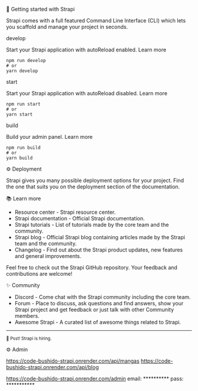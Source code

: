 🚀 Getting started with Strapi

Strapi comes with a full featured Command Line Interface (CLI) which lets you scaffold and manage your project in seconds.

develop

Start your Strapi application with autoReload enabled. Learn more

```
npm run develop
# or
yarn develop
```

start

Start your Strapi application with autoReload disabled. Learn more

```
npm run start
# or
yarn start
```

build

Build your admin panel. Learn more

```
npm run build
# or
yarn build
```

⚙️ Deployment

Strapi gives you many possible deployment options for your project. Find the one that suits you on the deployment section of the documentation.

📚 Learn more

- Resource center - Strapi resource center.
- Strapi documentation - Official Strapi documentation.
- Strapi tutorials - List of tutorials made by the core team and the community.
- Strapi blog - Official Strapi blog containing articles made by the Strapi team and the community.
- Changelog - Find out about the Strapi product updates, new features and general improvements.

Feel free to check out the Strapi GitHub repository. Your feedback and contributions are welcome!

✨ Community

- Discord - Come chat with the Strapi community including the core team.
- Forum - Place to discuss, ask questions and find answers, show your Strapi project and get feedback or just talk with other Community members.
- Awesome Strapi - A curated list of awesome things related to Strapi.

---

<sub>🤫 Psst! Strapi is hiring.</sub>


⚙️ Admin

https://code-bushido-strapi.onrender.com/api/mangas
https://code-bushido-strapi.onrender.com/api/blog

https://code-bushido-strapi.onrender.com/admin
email: **********
pass: ***********
